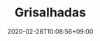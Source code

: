 ---
title: "Grisalhadas"
date: 2020-02-28T10:08:56+09:00
description: "No meu tempo..."
draft: false
collapsible: true
weight: 1
---
